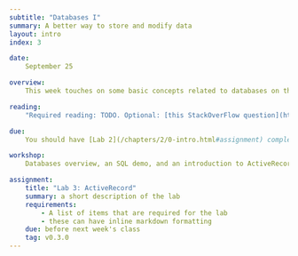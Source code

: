 ```yaml
---
subtitle: "Databases I"
summary: A better way to store and modify data
layout: intro
index: 3

date:
    September 25

overview:
    This week touches on some basic concepts related to databases on the web, then introduces the ActiveRecord database abstration layer.

reading:
    "Required reading: TODO. Optional: [this StackOverFlow question](https://stackoverflow.com/questions/184618/what-is-the-best-comment-in-source-code-you-have-ever-encountered)"

due:
    You should have [Lab 2](/chapters/2/0-intro.html#assignment) completed before class.

workshop:
    Databases overview, an SQL demo, and an introduction to ActiveRecord syntax.

assignment:
    title: "Lab 3: ActiveRecord"
    summary: a short description of the lab
    requirements:
        - A list of items that are required for the lab
        - these can have inline markdown formatting
    due: before next week's class
    tag: v0.3.0
---
```

